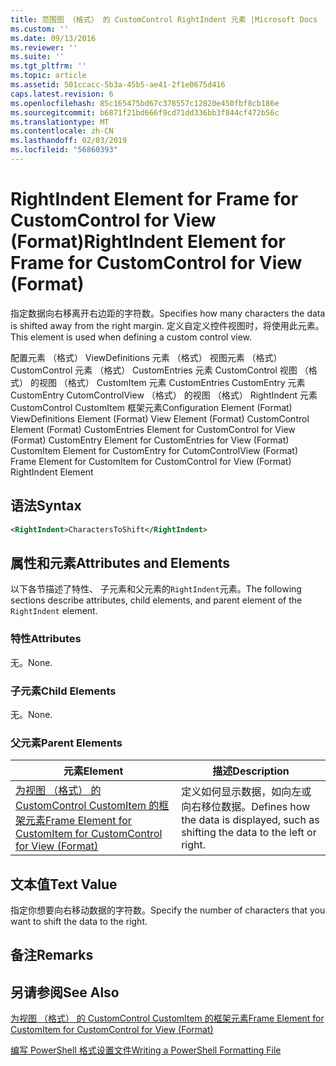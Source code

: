 ```yaml
---
title: 范围图 （格式） 的 CustomControl RightIndent 元素 |Microsoft Docs
ms.custom: ''
ms.date: 09/13/2016
ms.reviewer: ''
ms.suite: ''
ms.tgt_pltfrm: ''
ms.topic: article
ms.assetid: 501ccacc-5b3a-45b5-ae41-2f1e0675d416
caps.latest.revision: 6
ms.openlocfilehash: 85c165475bd67c378557c12820e450fbf8cb186e
ms.sourcegitcommit: b6871f21bd666f9cd71dd336bb3f844cf472b56c
ms.translationtype: MT
ms.contentlocale: zh-CN
ms.lasthandoff: 02/03/2019
ms.locfileid: "56860393"
---
```

# <a name="rightindent-element-for-frame-for-customcontrol-for-view-format"></a><span data-ttu-id="210db-102">RightIndent Element for Frame for CustomControl for View (Format)</span><span class="sxs-lookup"><span data-stu-id="210db-102">RightIndent Element for Frame for CustomControl for View (Format)</span></span>

<span data-ttu-id="210db-103">指定数据向右移离开右边距的字符数。</span><span class="sxs-lookup"><span data-stu-id="210db-103">Specifies how many characters the data is shifted away from the right margin.</span></span> <span data-ttu-id="210db-104">定义自定义控件视图时，将使用此元素。</span><span class="sxs-lookup"><span data-stu-id="210db-104">This element is used when defining a custom control view.</span></span>

<span data-ttu-id="210db-105">配置元素 （格式） ViewDefinitions 元素 （格式） 视图元素 （格式） CustomControl 元素 （格式） CustomEntries 元素 CustomControl 视图 （格式） 的视图 （格式） CustomItem 元素 CustomEntries CustomEntry 元素CustomEntry CutomControlView （格式） 的视图 （格式） RightIndent 元素 CustomControl CustomItem 框架元素</span><span class="sxs-lookup"><span data-stu-id="210db-105">Configuration Element (Format) ViewDefinitions Element (Format) View Element (Format) CustomControl Element (Format) CustomEntries Element for CustomControl for View (Format) CustomEntry Element for CustomEntries for View (Format) CustomItem Element for CustomEntry for CutomControlView (Format) Frame Element for CustomItem for CustomControl for View (Format) RightIndent Element</span></span>

## <a name="syntax"></a><span data-ttu-id="210db-106">语法</span><span class="sxs-lookup"><span data-stu-id="210db-106">Syntax</span></span>

```xml
<RightIndent>CharactersToShift</RightIndent>
```

## <a name="attributes-and-elements"></a><span data-ttu-id="210db-107">属性和元素</span><span class="sxs-lookup"><span data-stu-id="210db-107">Attributes and Elements</span></span>

<span data-ttu-id="210db-108">以下各节描述了特性、 子元素和父元素的`RightIndent`元素。</span><span class="sxs-lookup"><span data-stu-id="210db-108">The following sections describe attributes, child elements, and parent element of the `RightIndent` element.</span></span>

### <a name="attributes"></a><span data-ttu-id="210db-109">特性</span><span class="sxs-lookup"><span data-stu-id="210db-109">Attributes</span></span>

<span data-ttu-id="210db-110">无。</span><span class="sxs-lookup"><span data-stu-id="210db-110">None.</span></span>

### <a name="child-elements"></a><span data-ttu-id="210db-111">子元素</span><span class="sxs-lookup"><span data-stu-id="210db-111">Child Elements</span></span>

<span data-ttu-id="210db-112">无。</span><span class="sxs-lookup"><span data-stu-id="210db-112">None.</span></span>

### <a name="parent-elements"></a><span data-ttu-id="210db-113">父元素</span><span class="sxs-lookup"><span data-stu-id="210db-113">Parent Elements</span></span>

|<span data-ttu-id="210db-114">元素</span><span class="sxs-lookup"><span data-stu-id="210db-114">Element</span></span>|<span data-ttu-id="210db-115">描述</span><span class="sxs-lookup"><span data-stu-id="210db-115">Description</span></span>|
|-------------|-----------------|
|[<span data-ttu-id="210db-116">为视图 （格式） 的 CustomControl CustomItem 的框架元素</span><span class="sxs-lookup"><span data-stu-id="210db-116">Frame Element for CustomItem for CustomControl for View (Format)</span></span>](./frame-element-for-customitem-for-customcontrol-for-view-format.md)|<span data-ttu-id="210db-117">定义如何显示数据，如向左或向右移位数据。</span><span class="sxs-lookup"><span data-stu-id="210db-117">Defines how the data is displayed, such as shifting the data to the left or right.</span></span>|

## <a name="text-value"></a><span data-ttu-id="210db-118">文本值</span><span class="sxs-lookup"><span data-stu-id="210db-118">Text Value</span></span>

<span data-ttu-id="210db-119">指定你想要向右移动数据的字符数。</span><span class="sxs-lookup"><span data-stu-id="210db-119">Specify the number of characters that you want to shift the data to the right.</span></span>

## <a name="remarks"></a><span data-ttu-id="210db-120">备注</span><span class="sxs-lookup"><span data-stu-id="210db-120">Remarks</span></span>

## <a name="see-also"></a><span data-ttu-id="210db-121">另请参阅</span><span class="sxs-lookup"><span data-stu-id="210db-121">See Also</span></span>

[<span data-ttu-id="210db-122">为视图 （格式） 的 CustomControl CustomItem 的框架元素</span><span class="sxs-lookup"><span data-stu-id="210db-122">Frame Element for CustomItem for CustomControl for View (Format)</span></span>](./frame-element-for-customitem-for-customcontrol-for-view-format.md)

[<span data-ttu-id="210db-123">编写 PowerShell 格式设置文件</span><span class="sxs-lookup"><span data-stu-id="210db-123">Writing a PowerShell Formatting File</span></span>](./writing-a-powershell-formatting-file.md)
